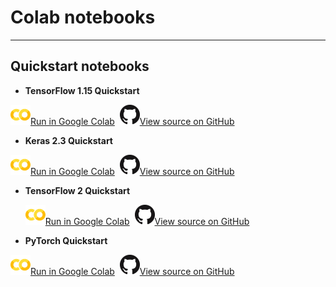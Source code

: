 # Colab notebooks

---

## Quickstart notebooks

- **TensorFlow 1.15 Quickstart**

![](../../../image/colab_logo_32px.png)[Run in Google Colab](https://colab.research.google.com/github/intel-analytics/analytics-zoo/blob/master/docs/docs/colab-notebook/orca/quickstart/tf_lenet_mnist.ipynb) &nbsp;![](../../../image/GitHub-Mark-32px.png)[View source on GitHub](https://github.com/intel-analytics/analytics-zoo/blob/master/docs/docs/colab-notebook/orca/quickstart/tf_lenet_mnist.ipynb)

- **Keras 2.3 Quickstart**

 ![](../../../image/colab_logo_32px.png)[Run in Google Colab](https://colab.research.google.com/github/intel-analytics/analytics-zoo/blob/master/docs/docs/colab-notebook/orca/quickstart/keras_lenet_mnist.ipynb) &nbsp;![](../../../image/GitHub-Mark-32px.png)[View source on GitHub](https://github.com/intel-analytics/analytics-zoo/blob/master/docs/docs/colab-notebook/orca/quickstart/keras_lenet_mnist.ipynb)  
   
- **TensorFlow 2 Quickstart**

  ![](../../../image/colab_logo_32px.png)[Run in Google Colab](https://colab.research.google.com/github/intel-analytics/analytics-zoo/blob/master/docs/docs/colab-notebook/orca/quickstart/tf2_keras_lenet_mnist.ipynb) &nbsp;![](../../../image/GitHub-Mark-32px.png)[View source on GitHub](https://github.com/intel-analytics/analytics-zoo/blob/master/docs/docs/colab-notebook/orca/quickstart/tf2_keras_lenet_mnist.ipynb)

- **PyTorch Quickstart**

![](../../../image/colab_logo_32px.png)[Run in Google Colab](https://colab.research.google.com/github/intel-analytics/analytics-zoo/blob/master/docs/docs/colab-notebook/orca/quickstart/pytorch_lenet_mnist.ipynb) &nbsp;![](../../../image/GitHub-Mark-32px.png)[View source on GitHub](https://github.com/intel-analytics/analytics-zoo/blob/master/docs/docs/colab-notebook/orca/quickstart/pytorch_lenet_mnist.ipynb)

